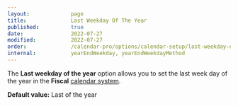 ```yaml
---
layout:             page
title:              Last Weekday Of The Year
published:          true
date:               2022-07-27
modified:           2022-07-27
order:              /calendar-pro/options/calendar-setup/last-weekday-of-the-year
internal:           yearEndWeekday, yearEndWeekdayMethod
---
```

The **Last weekday of the year** option allows you to set the last week day of the year in the **Fiscal** [calendar system](./system.md).

**Default value:** Last of the year